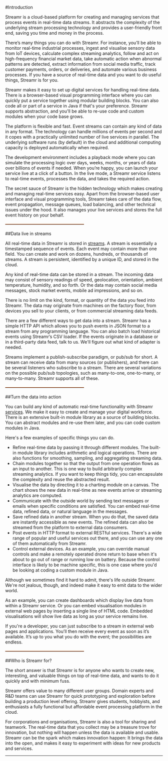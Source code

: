 #Introduction

Streamr is a cloud-based platform for creating and managing services that process events in real-time data streams.  It abstracts the complexity of the underlying stream processing technology and provides a user-friendly front end, saving you time and money in the process.

There’s many things you can do with Streamr. For instance, you’ll be able to monitor real-time industrial processes, ingest and visualise sensory data from IoT devices, calculate complex streaming analytics, follow and act on high-frequency financial market data, take automatic action when abnormal patterns are detected, extract information from social media traffic, track customer payments, orders, or deliveries, and automate various business processes. If you have a source of real-time data and you want to do useful things, Streamr is for you.

Streamr makes it easy to set up digital services for handling real-time data. There is a browser-based visual programming interface where you can quickly put a service together using modular building blocks. You can also code all or part of a service in Java if that's your preference. Streamr supports abstraction, and you'll be able to re-use  code and  custom modules when your code base grows.

The platform is flexible and fast. Event streams can contain any kind of data in any format. The technology can handle millions of events per second and it copes with a practically unlimited number of live services in parallel. The underlying software runs (by default) in the cloud and additional computing capacity is deployed automatically when required.

The development environment includes a playback mode where you can simulate the processing logic over days, weeks, months, or years of data over billions of events if needed. When you’re happy, you can launch your service live at a click of a button. In the live mode, a Streamr service listens to real-time events, processes the data, and takes the required action.

The secret sauce of Streamr is the hidden technology which makes creating and managing real-time services easy. Apart from the browser-based user interface and visual programming tools, Streamr takes care of the data flow, event propagation, message queues, load balancing, and other technical issues under the hood. It also manages your live services and stores the full event history on your behalf.

<hr style="width: 50%; border-top: #E9570F solid 1px;  margin-top: 20px; margin-bottom: 20px">

##Data live in streams

All real-time data in Streamr is stored in [streams](#streams). A stream is essentially a timestamped sequence of events. Each event may contain more than one field. You can create and work on dozens, hundreds, or thousands of streams. A stream is persistent, identified by a unique ID, and stored in the cloud.

Any kind of real-time data can be stored in a stream. The incoming data may consist of sensory readings of speed, geolocation, orientation, ambient temperature, humidity, and so forth. Or the data may contain social media messages, stock market events, mobile ad impressions, and so on.

There is no limit on the kind, format, or quantity of the data you feed into Streamr. The data may originate from machines on the factory floor, from devices you sell to your clients, or from commercial streaming data feeds.

There are a few different ways to get data into a stream. Streamr has a simple HTTP API which allows you to push events in JSON format to a stream  from any programming language. You can also batch load historical events using Streamr’s CSV loader. If the events originate in a database or in a third-party data feed, talk to us. We'll figure out what kind of adapter is needed.

Streams implement a publish-subscribe paradigm, or pub/sub for short. A stream can receive data from many sources (or publishers), and there can be several listeners who subscribe to a stream. There are several variations on the possible pub/sub topologies, such as many-to-one, one-to-many, or many-to-many.  Streamr supports all of these.

<hr style="width: 50%; border-top: #E9570F solid 1px;  margin-top: 20px; margin-bottom: 20px">

##Turn the data into action

You can build any kind of automatic real-time functionality with Streamr [services](#services). We make it easy to create and manage your digital workforce. There is an extensive built-in module library as a source of building blocks. You can abstract modules and re-use them later, and you can code custom modules in Java.

Here's a few examples of specific things you can do.

- Refine real-time data by passing it through different modules. The built-in module library includes arithmetic and logical operations. There are also functions for smoothing, sampling, and aggregating streaming data.
- Chain modules together so that the output from one operation flows as an input to another. This is one way to build arbitrarily complex streaming analytics. If you want to keep things tidy, you can encapsulate the complexity and reuse the abstracted result.
- Visualise the data by directing it to a charting module on a canvas. The chart shows the new data in real-time as new events arrive or streaming analytics are computed.
- Communicate with the outside world by sending text messages or emails when specific conditions are satisfied. You can embed real-time data, refined data, or natural language in the messages.
- Save refined data in another stream. When you do that, the saved data are instantly accessible as new events. The refined data can also be streamed from the platform to external data consumers.
- Post events in HTTP format to external RESTful services. There's a wide range of popular and useful services out there, and you can use any one of them automatically from Streamr. 
- Control external devices. As an example, you can override manual controls and make a remotely operated drone return to base when it's about to go out of range or running low on battery. Because the control interface is likely to be machine specific, this is one case where you'd be looking at coding a custom module in Java.

Although we sometimes find it hard to admit, there's life outside Streamr. We're not jealous, though, and indeed make it easy to emit data to the wider world.

As an example, you can create dashboards which display live data from within a Streamr service. Or you can embed visualisation modules in external web pages by inserting a single line of HTML code. Embedded visualisations will show live data as long as your service remains live.

If you're a developer, you can just subscribe to a stream in external web pages and applications. You’ll then receive every event as soon as it’s available. It’s up to you what you do with the event; the possibilities are endless.

<hr style="width: 50%; border-top: #E9570F solid 1px;  margin-top: 20px; margin-bottom: 20px">

##Who is Streamr for?

The short answer is that Streamr is for anyone who wants to create new, interesting, and valuable things on top of real-time data, and wants to do it quickly and with minimum fuss.

Streamr offers value to many different user groups. Domain experts and R&D teams can use Streamr for quick prototyping and exploration before building a production level offering. Streamr gives students, hobbyists, and enthusiasts a fully functional but affordable event processing platform in the cloud.

For corporations and organisations, Streamr is also a tool for sharing and teamwork. The real-time data that you collect may be a treasure trove for innovation, but nothing will happen unless the data is available and usable. Streamr can be the spark which makes innovation happen: It brings the data into the open, and makes it easy to experiment with ideas for new products and services.

------

